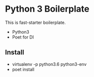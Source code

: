 # Python 3 Boilerplate

This is fast-starter boilerplate.

- Python3
- Poet for DI

## Install

- virtualenv -p python3.6 python3-env
- poet install